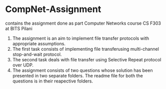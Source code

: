 # CompNet-Assignment
contains the assignment done as part Computer Networks course CS F303 at BITS Pilani

1. The assignment is an aim to implement file transfer protocols with appropriate assumptions.
2. The first task consists of implementing file transferusing multi-channel stop-and-wait protocol.
3. The second task deals with file transfer using Selective Repeat protocol over UDP. 
4. The assignment consists of two questions whose solution has been presented in two separate folders. The readme file for both the questions is in their reapective folders.


